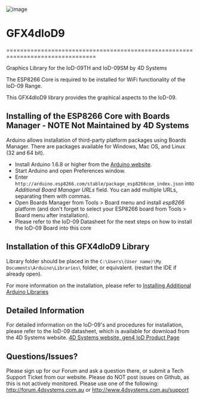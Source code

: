 ![image](http://www.4dsystems.com.au/downloads/4DLogo.png)

# GFX4dIoD9
================================================================================

Graphics Library for the IoD-09TH and IoD-09SM by 4D Systems

The ESP8266 Core is required to be installed for WiFi functionality of the IoD-09 Range.

This GFX4dIoD9 library provides the graphical aspects to the IoD-09.

## Installing of the ESP8266 Core with Boards Manager - NOTE Not Maintained by 4D Systems

Arduino allows installation of third-party platform packages using Boards Manager. There are packages available for Windows, Mac OS, and Linux (32 and 64 bit).

- Install Arduino 1.6.8 or higher from the [Arduino website](http://www.arduino.cc/en/main/software).
- Start Arduino and open Preferences window.
- Enter ```http://arduino.esp8266.com/stable/package_esp8266com_index.json``` into *Additional Board Manager URLs* field. You can add multiple URLs, separating them with commas.
- Open Boards Manager from Tools > Board menu and install *esp8266* platform (and don't forget to select your ESP8266 board from Tools > Board menu after installation).
- Please refer to the IoD-09 Datasheet for the next steps on how to install the IoD-09 Board into this core

## Installation of this GFX4dIoD9 Library

Library folder should be placed in the ```C:\Users\(User name)\My Documents\Arduino\Libraries\``` folder, or equivalent. (restart the IDE if already open).

For more information on the installation, please refer to [Installing Additional Arduino Libraries](http://arduino.cc/en/Guide/Libraries)

## Detailed Information

For detailed information on the IoD-09's and procedures for installation, please refer to the IoD-09 datasheet, which is available for download from the 4D Systems website.
[4D Systems website, gen4 IoD Product Page](http://www.4dsystems.com.au/product/IoD-09)

## Questions/Issues?

Please sign up for our Forum and ask a question there, or submit a Tech Support Ticket from our website.
Please do NOT post issues on Github, as this is not actively monitored. Please use one of the following:
http://forum.4dsystems.com.au or http://www.4dsystems.com.au/support
